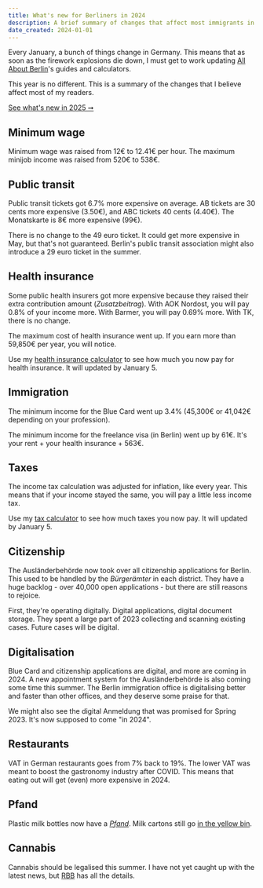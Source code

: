 ```yaml
---
title: What's new for Berliners in 2024
description: A brief summary of changes that affect most immigrants in Berlin.
date_created: 2024-01-01
---
```


Every January, a bunch of things change in Germany. This means that as soon as the firework explosions die down, I must get to work updating [All About Berlin](https://allaboutberlin.com)'s guides and calculators.

This year is no different. This is a summary of the changes that I believe affect most of my readers.

[See what's new in 2025 ➞](/blog/new-in-2025)

## Minimum wage

Minimum wage was raised from 12€ to 12.41€ per hour. The maximum minijob income was raised from 520€ to 538€.

## Public transit

Public transit tickets got 6.7% more expensive on average. AB tickets are 30 cents more expensive (3.50€), and ABC tickets 40 cents (4.40€). The Monatskarte is 8€ more expensive (99€).

There is no change to the 49 euro ticket. It could get more expensive in May, but that's not guaranteed. Berlin's public transit association might also introduce a 29 euro ticket in the summer.

## Health insurance

Some public health insurers got more expensive because they raised their extra contribution amount (*Zusatzbeitrag*). With AOK Nordost, you will pay 0.8% of your income more. With Barmer, you will pay 0.69% more. With TK, there is no change.

The maximum cost of health insurance went up. If you earn more than 59,850€ per year, you will notice.

Use my [health insurance calculator](https://allaboutberlin.com/tools/health-insurance-calculator) to see how much you now pay for health insurance. It will updated by January 5.

## Immigration

The minimum income for the Blue Card went up 3.4% (45,300€ or 41,042€ depending on your profession).

The minimum income for the freelance visa (in Berlin) went up by 61€. It's your rent + your health insurance + 563€.

## Taxes

The income tax calculation was adjusted for inflation, like every year. This means that if your income stayed the same, you will pay a little less income tax.

Use my [tax calculator](https://allaboutberlin.com/tools/tax-calculator) to see how much taxes you now pay. It will updated by January 5.

## Citizenship

The Ausländerbehörde now took over all citizenship applications for Berlin. This used to be handled by the *Bürgerämter* in each district. They have a huge backlog - over 40,000 open applications - but there are still reasons to rejoice.

First, they're operating digitally. Digital applications, digital document storage. They spent a large part of 2023 collecting and scanning existing cases. Future cases will be digital.

## Digitalisation

Blue Card and citizenship applications are digital, and more are coming in 2024. A new appointment system for the Ausländerbehörde is also coming some time this summer. The Berlin immigration office is digitalising better and faster than other offices, and they deserve some praise for that.

We might also see the digital Anmeldung that was promised for Spring 2023. It's now supposed to come "in 2024".

## Restaurants

VAT in German restaurants goes from 7% back to 19%. The lower VAT was meant to boost the gastronomy industry after COVID. This means that eating out will get (even) more expensive in 2024.

## Pfand

Plastic milk bottles now have a *[Pfand](https://allaboutberlin.com/guides/pfand-bottles)*. Milk cartons still go [in the yellow bin](https://allaboutberlin.com/guides/sorting-trash-in-germany).

## Cannabis

Cannabis should be legalised this summer. I have not yet caught up with the latest news, but [RBB](https://www.rbb24.de/politik/beitrag/2023/11/cannabis-legalisierung-ampel-wichtigste-punkte.html) has all the details.